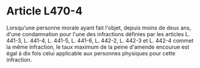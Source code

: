# Article L470-4

Lorsqu'une personne morale ayant fait l'objet, depuis moins de deux ans, d'une condamnation pour l'une des infractions définies par les articles L. 441-3, L. 441-4, L. 441-5, L. 441-6, L. 442-2, L. 442-3 et L. 442-4 commet la même infraction, le taux maximum de la peine d'amende encourue est égal à dix fois celui applicable aux personnes physiques pour cette infraction.
